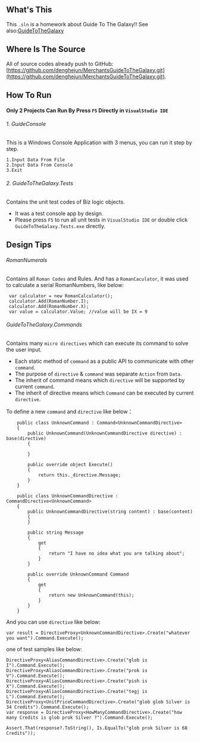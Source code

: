 ## What's This
 This `.sln` is a homework about Guide To The Galaxy!!
 See also:[GuideToTheGalaxy](http://denghejun.github.io/Pages/GuideToTheGalaxy.html)
 
## Where Is The Source
All of source codes already push to GitHub:  [https://github.com/denghejun/MerchantsGuideToTheGalaxy.git](https://github.com/denghejun/MerchantsGuideToTheGalaxy.git).

## How To Run
#### Only 2 Projects Can Run By Press `F5` Directly in `VisualStudio IDE`
###### 1. GuideConsole
This is a Windows Console Application with 3 menus, you can run it step by step.
```
1.Input Data From File
2.Input Data From Console
3.Exit
```


###### 2. GuideToTheGalaxy.Tests
Contains the unit test codes of Biz logic objects.
* It was a test console app by design.
* Please press `F5` to run all unit tests in `VisualStudio IDE` or double click `GuideToTheGalaxy.Tests.exe` directly.



## Design Tips
###### RomanNumerals
Contains all `Roman Codes` and Rules. And has a `RomanCaculator`, it was used to calculate a serial RomanNumbers, like below:
```
 var calculator = new RomanCalculator();
 calculator.Add(RomanNumber.I);
 calculator.Add(RomanNumber.X);
 var value = calculator.Value; //value will be IX = 9
```

###### GuideToTheGalaxy.Commands
Contains many `micro directives` which can execute its command to solve the user input.

* Each static method of `command` as a public API to communicate with other `command`.
* The purpose of `directive` & `command` was separate `Action` from `Data`.
* The inherit of command means which `directive` will be supported by current `command`.
* The inherit of directive means which `Command` can be executed by current `directive`.

To define a new `command` and `directive` like below：
```
    public class UnknownCommand : Command<UnknownCommandDirective>
    {
        public UnknownCommand(UnknownCommandDirective directive) : base(directive)
        {

        }

        public override object Execute()
        {
            return this._directive.Message;
        }
    }
```
```
    public class UnknownCommandDirective : CommandDirective<UnknownCommand>
    {
        public UnknownCommandDirective(string content) : base(content)
        {
        }

        public string Message
        {
            get
            {
                return "I have no idea what you are talking about";
            }
        }

        public override UnknownCommand Command
        {
            get
            {
                return new UnknownCommand(this);
            }
        }
    }
```

And you can use `directive` like below:
```
var result = DirectiveProxy<UnknownCommandDirective>.Create("whatever you want").Command.Execute();
```

one of test samples like below:
```
DirectiveProxy<AliasCommandDirective>.Create("glob is I").Command.Execute();
DirectiveProxy<AliasCommandDirective>.Create("prok is V").Command.Execute();
DirectiveProxy<AliasCommandDirective>.Create("pish is X").Command.Execute();
DirectiveProxy<AliasCommandDirective>.Create("tegj is L").Command.Execute();
DirectiveProxy<UnitPriceCommandDirective>.Create("glob glob Silver is 34 Credits").Command.Execute();
var response = DirectiveProxy<HowManyCommandDirective>.Create("how many Credits is glob prok Silver ?").Command.Execute();

Assert.That(response?.ToString(), Is.EqualTo("glob prok Silver is 68 Credits"));
            
```

